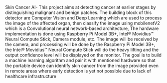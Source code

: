Skin Cancer AI- This project aims at detecting cancer at earlier stages by distinguishing malignant and benign patches. The building block of this detector are Computer Vision and Deep Learning which are used to process the image of the affected organ, then classify the image using mobilenetV2 which is a Convolutional neural network-based architecture, The hardware implementation is done using Raspberry Pi Model 3B+, Intel® Movidius™ Neural Compute Stick, Camera module, etc. The image will be received by the camera, and processing will be done by the Raspberry Pi Model 3B+, the Intel® Movidius™ Neural Compute Stick will do the heavy lifting and the output confidence level will be displayed on the monitor. The goal is to build a machine learning algorithm and pair it with mentioned hardware so that the portable device can identify skin cancer from the image provided even in remote areas where early detection is yet not possible due to lack of healthcare infrastructure 
